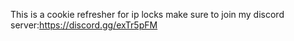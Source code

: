This is a cookie refresher for ip locks make sure to join my discord server:https://discord.gg/exTr5pFM
